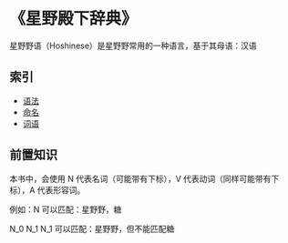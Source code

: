 # 《星野殿下辞典》

星野野语（Hoshinese）是星野野常用的一种语言，基于其母语：汉语

## 索引

* [语法](Grammar.md)
* [命名](Naming.md)
* [词语](/World.md)

## 前置知识

本书中，会使用 N 代表名词（可能带有下标），V 代表动词（同样可能带有下标），A 代表形容词。

例如：N 可以匹配：星野野，糖

N_0 N_1 N_1 可以匹配：星野野，但不能匹配糖